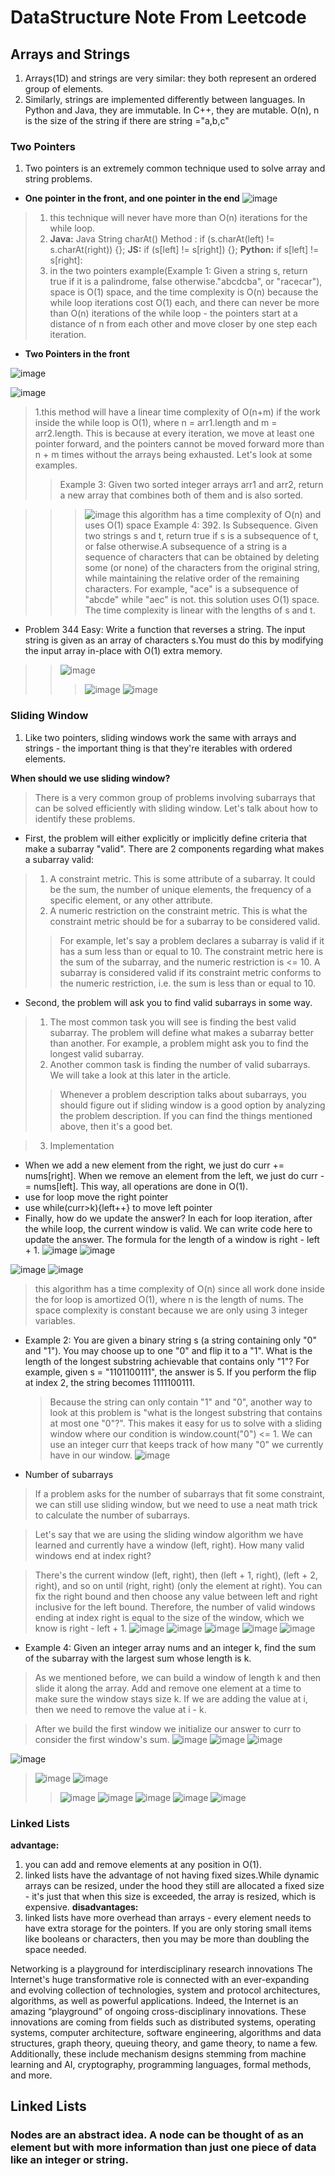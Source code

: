 # DataStructure Note From Leetcode
## Arrays and Strings
1. Arrays(1D) and strings are very similar: they both represent an ordered group of elements.
2. Similarly, strings are implemented differently between languages. In Python and Java, they are immutable. In C++, they are mutable.
   O(n), n is the size of the string if there are string ="a,b,c"
### Two Pointers
1. Two pointers is an extremely common technique used to solve array and string problems.
   
+ **One pointer in the front, and one pointer in the end**
![image](https://github.com/jiali120/DataStructure/assets/60761935/ebb30754-9573-4dee-baeb-fb2d11b35dca)

> 1. this technique will never have more than O(n) iterations for the while loop.
> 2. **Java:** Java String charAt() Method : if (s.charAt(left) != s.charAt(right)) {}; **JS:** if (s[left] != s[right]) {}; **Python:** if s[left] != s[right]:
> 3. in the two pointers example(Example 1: Given a string s, return true if it is a palindrome, false otherwise."abcdcba", or "racecar"), space is O(1) space, and the time complexity is O(n) because the while loop iterations cost O(1) each, and there can never be more than O(n) iterations of the while loop - the pointers start at a distance of n from each other and move closer by one step each iteration.

+ **Two Pointers in the front**

![image](https://github.com/jiali120/DataStructure/assets/60761935/0de25777-559e-4572-b27e-7a160498550d)

![image](https://github.com/jiali120/DataStructure/assets/60761935/05461152-4cd3-4d32-9faf-bdc737aab11f)
> 1.this method will have a linear time complexity of O(n+m) if the work inside the while loop is O(1), where n = arr1.length and m = arr2.length. This is because at every iteration, we move at least one pointer forward, and the pointers cannot be moved forward more than n + m times without the arrays being exhausted. Let's look at some examples.
> > Example 3: Given two sorted integer arrays arr1 and arr2, return a new array that combines both of them and is also sorted.

> > > ![image](https://github.com/jiali120/DataStructure/assets/60761935/149cd47e-b68a-481d-9ceb-daa576314382)
> > > this algorithm has a time complexity of O(n) and uses O(1) space
> > Example 4: 392. Is Subsequence. Given two strings s and t, return true if s is a subsequence of t, or false otherwise.A subsequence of a string is a sequence of characters that can be obtained by deleting some (or none) of the characters from the original string, while maintaining the relative order of the remaining characters. For example, "ace" is a subsequence of "abcde" while "aec" is not.
> > > this solution uses O(1) space. The time complexity is linear with the lengths of s and t.
+ Problem 344 Easy: Write a function that reverses a string. The input string is given as an array of characters s.You must do this by modifying the input array in-place with O(1) extra memory.
> > ![image](https://github.com/jiali120/DataStructure/assets/60761935/b8499c6c-fe8b-44d8-bbf3-71b187cbae6a)
> > > ![image](https://github.com/jiali120/DataStructure/assets/60761935/32ed98a5-e445-4479-8637-27702c9b30d0)
> > > ![image](https://github.com/jiali120/DataStructure/assets/60761935/af8a2346-79c1-46e1-97f4-d67a11d353f3)

### Sliding Window
1. Like two pointers, sliding windows work the same with arrays and strings - the important thing is that they're iterables with ordered elements.

**When should we use sliding window?**

> There is a very common group of problems involving subarrays that can be solved efficiently with sliding window. Let's talk about how to identify these problems.

+ First, the problem will either explicitly or implicitly define criteria that make a subarray "valid". There are 2 components regarding what makes a subarray valid:

> 1. A constraint metric. This is some attribute of a subarray. It could be the sum, the number of unique elements, the frequency of a specific element, or any other attribute.
> 2. A numeric restriction on the constraint metric. This is what the constraint metric should be for a subarray to be considered valid.
> > For example, let's say a problem declares a subarray is valid if it has a sum less than or equal to 10. The constraint metric here is the sum of the subarray, and the numeric restriction is <= 10. A subarray is considered valid if its constraint metric conforms to the numeric restriction, i.e. the sum is less than or equal to 10.

+ Second, the problem will ask you to find valid subarrays in some way.

> 1. The most common task you will see is finding the best valid subarray. The problem will define what makes a subarray better than another. For example, a problem might ask you to find the longest valid subarray.
> 2. Another common task is finding the number of valid subarrays. We will take a look at this later in the article.
> > Whenever a problem description talks about subarrays, you should figure out if sliding window is a good option by analyzing the problem description. If you can find the things mentioned above, then it's a good bet.

> 3. Implementation
+ When we add a new element from the right, we just do curr += nums[right]. When we remove an element from the left, we just do curr -= nums[left]. This way, all operations are done in O(1).
+ use for loop move the right pointer
+ use while(curr>k){left++} to move left pointer
+ Finally, how do we update the answer? In each for loop iteration, after the while loop, the current window is valid. We can write code here to update the answer. The formula for the length of a window is right - left + 1.
  ![image](https://github.com/jiali120/DataStructure/assets/60761935/74301c97-c6e4-4ed2-a60b-c073468ba431)
  ![image](https://github.com/jiali120/DataStructure/assets/60761935/fdc806dd-afd9-4f86-9e90-84f9fecff901)

![image](https://github.com/jiali120/DataStructure/assets/60761935/802ff8ae-4555-46dc-b046-3c2e3d5710c2)
![image](https://github.com/jiali120/DataStructure/assets/60761935/91d41550-6369-4eac-831f-cdb06058cdb0)
> this algorithm has a time complexity of O(n) since all work done inside the for loop is amortized O(1), where n is the length of nums. The space complexity is constant because we are only using 3 integer variables.

+ Example 2: You are given a binary string s (a string containing only "0" and "1"). You may choose up to one "0" and flip it to a "1". What is the length of the longest substring achievable that contains only "1"? For example, given s = "1101100111", the answer is 5. If you perform the flip at index 2, the string becomes 1111100111.
  > Because the string can only contain "1" and "0", another way to look at this problem is "what is the longest substring that contains at most one "0"?". This makes it easy for us to solve with a sliding window where our condition is window.count("0") <= 1. We can use an integer curr that keeps track of how many "0" we currently have in our window.
  > ![image](https://github.com/jiali120/DataStructure/assets/60761935/d06dbbc8-e4a0-4d18-bab5-2cd8654d1eaf)

+ Number of subarrays
> If a problem asks for the number of subarrays that fit some constraint, we can still use sliding window, but we need to use a neat math trick to calculate the number of subarrays.

> Let's say that we are using the sliding window algorithm we have learned and currently have a window (left, right). How many valid windows end at index right?

> There's the current window (left, right), then (left + 1, right), (left + 2, right), and so on until (right, right) (only the element at right).
> You can fix the right bound and then choose any value between left and right inclusive for the left bound. Therefore, the number of valid windows ending at index right is equal to the size of the window, which we know is right - left + 1.
> ![image](https://github.com/jiali120/DataStructure/assets/60761935/d23abf40-eacc-483b-88c8-4ab567a8fb80)
> ![image](https://github.com/jiali120/DataStructure/assets/60761935/244c1ae6-4c59-4dbd-b75b-b63bd3a43454)
> ![image](https://github.com/jiali120/DataStructure/assets/60761935/00e2eaba-7461-4df6-9edf-89de3922a703)
> ![image](https://github.com/jiali120/DataStructure/assets/60761935/0a273d29-a377-4b35-96bc-afa9909e7852)
> ![image](https://github.com/jiali120/DataStructure/assets/60761935/f2c2d689-d24f-40bc-8806-20438998330d)

+ Example 4: Given an integer array nums and an integer k, find the sum of the subarray with the largest sum whose length is k.

> As we mentioned before, we can build a window of length k and then slide it along the array. Add and remove one element at a time to make sure the window stays size k. If we are adding the value at i, then we need to remove the value at i - k.

> After we build the first window we initialize our answer to curr to consider the first window's sum.
> ![image](https://github.com/jiali120/DataStructure/assets/60761935/17875916-bf88-49eb-9e3b-b05b1e721e82)
> ![image](https://github.com/jiali120/DataStructure/assets/60761935/f67aba89-49c5-47a5-9816-4265c3184ffe)
> ![image](https://github.com/jiali120/DataStructure/assets/60761935/7930cd4d-2c51-4619-926e-95876065f512)

![image](https://github.com/jiali120/DataStructure/assets/60761935/7437dfc4-b5a8-4eda-a372-2133449fec77)
> ![image](https://github.com/jiali120/DataStructure/assets/60761935/f301af40-da8c-4f8b-8126-c300c3e3a9e1)
> ![image](https://github.com/jiali120/DataStructure/assets/60761935/905ca197-c28e-4450-8f7f-e22aa025546f)
> > ![image](https://github.com/jiali120/DataStructure/assets/60761935/6ff61653-bdfd-4b75-a54a-87201a031fe7)
> > ![image](https://github.com/jiali120/DataStructure/assets/60761935/ebcabce1-def6-4fab-8645-48dc0c66c156)
> > ![image](https://github.com/jiali120/DataStructure/assets/60761935/a12f3a0d-a65c-4f85-9c18-3db5776e468f)
> > ![image](https://github.com/jiali120/DataStructure/assets/60761935/2b69406c-24a2-4090-8ee2-3f4cf57811cb)
> > ![image](https://github.com/jiali120/DataStructure/assets/60761935/0df148b8-3b4f-4efd-9bf0-4c4edba8542f)

### Linked Lists
**advantage:**
1. you can add and remove elements at any position in O(1).
2. linked lists have the advantage of not having fixed sizes.While dynamic arrays can be resized, under the hood they still are allocated a fixed size - it's just that when this size is exceeded, the array is resized, which is expensive.
**disadvantages:**
1. linked lists have more overhead than arrays - every element needs to have extra storage for the pointers. If you are only storing small items like booleans or characters, then you may be more than doubling the space needed.




Networking is a playground for interdisciplinary research innovations
The Internet's huge transformative role is connected with an ever-expanding and evolving collection of technologies, system and protocol architectures, algorithms, as well as powerful applications. Indeed, the Internet is an amazing “playground” of ongoing cross-disciplinary innovations. These innovations are coming from fields such as distributed systems, operating systems, computer architecture, software engineering, algorithms and data structures, graph theory, queuing theory, and game theory, to name a few. Additionally, these include mechanism designs stemming from machine learning and AI, cryptography, programming languages, formal methods, and more. 














## Linked Lists
### Nodes are an abstract idea. A node can be thought of as an element but with more information than just one piece of data like an integer or string.
